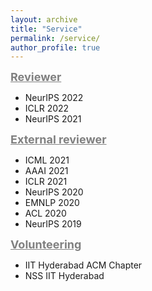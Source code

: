 ```yaml
---
layout: archive
title: "Service"
permalink: /service/
author_profile: true
---
```


<span style="color:gray"><b><font size=4> <u> Reviewer </u></font></b></span> <br/>
- NeurIPS 2022
- ICLR 2022
- NeurIPS 2021

<span style="color:gray"><b><font size=4> <u> External reviewer </u></font></b></span> <br/>
- ICML 2021
- AAAI 2021
- ICLR 2021
- NeurIPS 2020
- EMNLP 2020
- ACL 2020
- NeurIPS 2019

<span style="color:gray"><b><font size=4> <u>Volunteering</u></font></b></span> <br/>
- IIT Hyderabad ACM Chapter
- NSS IIT Hyderabad
